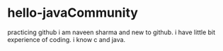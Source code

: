 # hello-javaCommunity
practicing github
i am naveen sharma and new to github. i have little bit experience of coding. 
i know c and java.
